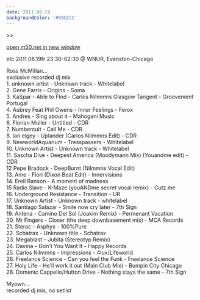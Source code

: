 ```yaml
---
date: 2011.08.19
backgroundColor: '#99CCCC'
---
```


\>>

[open m50.net in new window  
](http://m50.net/)  

etc 2011.08.19fr 23:30-02:30 @ WNUR, Evanston-Chicago  

Ross McMillan...  
exclusive recorded dj mix  
1\. unknown artist - Unknown track - Whitelabel  
2\. Gene Farris - Origins - Soma  
3\. KaSpar - Able to FInd - Carlos Nilmmns Glasgow Tangent - Groovement Portugal  
4\. Aubrey Feat Phil Owens - Inner Feelings - Ferox  
5\. Andres - SIng about it - Mahogani Music  
6\. Florian Muller - Untitled - CDR  
7\. Numbercult - Call Me - CDR  
8\. Ian elgey - Uplander (Carlos Nilmmns Edit) - CDR  
9\. NewworldAquarium - Tresspassers - Whitelabel  
10\. Unknown Artist - Unknown track - Whitelabel  
11\. Sascha Dive - Deepest America (Moodymann Mix) (Youandme edit) - CDR  
12 Pepe Bradock - DeepBurnt (Nilmmns Vocal Edit)  
13\. Ame - Fiori (Dixon Beat Edit) - Innervisions  
14\. Erell Ranson - A moment of madness  
15 Radio Slave - K-Maze (youANDme secret vocal remix) - Cutz.me  
16\. Underground Resistance - Transition - UR  
17\. Unknown Artist - Unknown track - whitelabel  
18\. Santiago Salazar - Smile now cry later - 7th Sign  
19\. Antena - Camino Del Sol (Joakim Remix) - Permenant Vacation  
20\. Mr Fingers - Closer (the deep downbasement mix) - MCA Records  
21\. Sterac - Asphyx - 100%Pure  
22\. Schatrax - Unknown title - Schatrax  
23\. Megablast – Jubita (Stereotyp Remix)  
24\. Davina – Don't You Want It - Happy Records  
25\. Carlos Nilmmns - Impressions - 4lux/Lifeworld  
26\. Freelance Science - Can you feel the Funk - Freelance Science  
27\. Holy Life - He'll work it out (Main Club Mix) - Bumpin City Chicago  
28\. Domenic Cappello/Hutton Drive - Nothing stays the same - 7th Sign  

Myown...  
recorded dj mix, no setlist